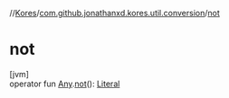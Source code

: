 //[Kores](../../index.md)/[com.github.jonathanxd.kores.util.conversion](index.md)/[not](not.md)

# not

[jvm]\
operator fun [Any](https://kotlinlang.org/api/latest/jvm/stdlib/kotlin/-any/index.html).[not](not.md)(): [Literal](../com.github.jonathanxd.kores.literal/-literal/index.md)
